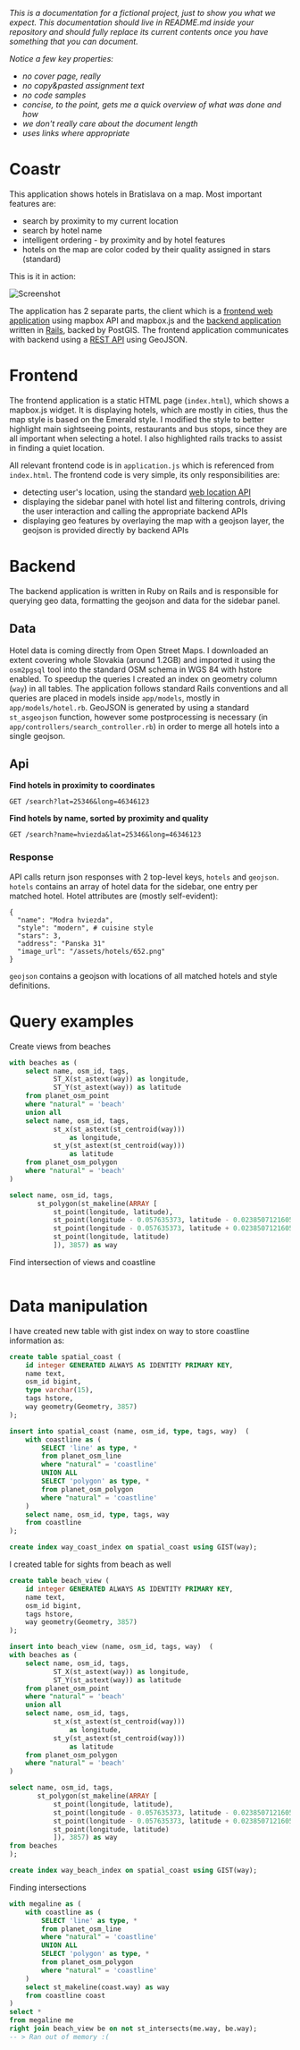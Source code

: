 *This is a documentation for a fictional project, just to show you what we expect. This documentation should live in README.md inside your repository and should fully replace its current contents once you have something that you can document.*

*Notice a few key properties:*

- *no cover page, really*
- *no copy&pasted assignment text*
- *no code samples*
- *concise, to the point, gets me a quick overview of what was done and how*
- *we don't really care about the document length*
- *uses links where appropriate*

# Coastr



This application shows hotels in Bratislava on a map. Most important features are:
- search by proximity to my current location
- search by hotel name
- intelligent ordering - by proximity and by hotel features
- hotels on the map are color coded by their quality assigned in stars (standard)

This is it in action:

![Screenshot](screenshot.png)

The application has 2 separate parts, the client which is a [frontend web application](#frontend) using mapbox API and mapbox.js and the [backend application](#backend) written in [Rails](http://rubyonrails.org/), backed by PostGIS. The frontend application communicates with backend using a [REST API](#api) using GeoJSON.

# Frontend

The frontend application is a static HTML page (`index.html`), which shows a mapbox.js widget. It is displaying hotels, which are mostly in cities, thus the map style is based on the Emerald style. I modified the style to better highlight main sightseeing points, restaurants and bus stops, since they are all important when selecting a hotel. I also highlighted rails tracks to assist in finding a quiet location.

All relevant frontend code is in `application.js` which is referenced from `index.html`. The frontend code is very simple, its only responsibilities are:
- detecting user's location, using the standard [web location API](https://developer.mozilla.org/en-US/docs/Web/API/Geolocation/Using_geolocation)
- displaying the sidebar panel with hotel list and filtering controls, driving the user interaction and calling the appropriate backend APIs
- displaying geo features by overlaying the map with a geojson layer, the geojson is provided directly by backend APIs

# Backend

The backend application is written in Ruby on Rails and is responsible for querying geo data, formatting the geojson and data for the sidebar panel.

## Data

Hotel data is coming directly from Open Street Maps. I downloaded an extent covering whole Slovakia (around 1.2GB) and imported it using the `osm2pgsql` tool into the standard OSM schema in WGS 84 with hstore enabled. To speedup the queries I created an index on geometry column (`way`) in all tables. The application follows standard Rails conventions and all queries are placed in models inside `app/models`, mostly in `app/models/hotel.rb`. GeoJSON is generated by using a standard `st_asgeojson` function, however some postprocessing is necessary (in `app/controllers/search_controller.rb`) in order to merge all hotels into a single geojson.

## Api

**Find hotels in proximity to coordinates**

`GET /search?lat=25346&long=46346123`

**Find hotels by name, sorted by proximity and quality**

`GET /search?name=hviezda&lat=25346&long=46346123`

### Response

API calls return json responses with 2 top-level keys, `hotels` and `geojson`. `hotels` contains an array of hotel data for the sidebar, one entry per matched hotel. Hotel attributes are (mostly self-evident):
```
{
  "name": "Modra hviezda",
  "style": "modern", # cuisine style
  "stars": 3,
  "address": "Panska 31"
  "image_url": "/assets/hotels/652.png"
}
```
`geojson` contains a geojson with locations of all matched hotels and style definitions.

# Query examples

Create views from beaches

```sql
with beaches as (
    select name, osm_id, tags,
           ST_X(st_astext(way)) as longitude,
           ST_Y(st_astext(way)) as latitude
    from planet_osm_point
    where "natural" = 'beach'
    union all
    select name, osm_id, tags,
           st_x(st_astext(st_centroid(way)))
               as longitude,
           st_y(st_astext(st_centroid(way)))
               as latitude
    from planet_osm_polygon
    where "natural" = 'beach'
)

select name, osm_id, tags,
       st_polygon(st_makeline(ARRAY [
           st_point(longitude, latitude),
           st_point(longitude - 0.057635373, latitude - 0.02385071216053),
           st_point(longitude - 0.057635373, latitude + 0.02385071216053),
           st_point(longitude, latitude)
           ]), 3857) as way
```

Find intersection of views and coastline
```sql

```

# Data manipulation

I have created new table with gist index on way to store coastline information as:

```sql
create table spatial_coast (
    id integer GENERATED ALWAYS AS IDENTITY PRIMARY KEY,
    name text,
    osm_id bigint,
    type varchar(15),
    tags hstore,
    way geometry(Geometry, 3857)
);

insert into spatial_coast (name, osm_id, type, tags, way)  (
    with coastline as (
        SELECT 'line' as type, *
        from planet_osm_line
        where "natural" = 'coastline'
        UNION ALL
        SELECT 'polygon' as type, *
        from planet_osm_polygon
        where "natural" = 'coastline'
    )
    select name, osm_id, type, tags, way
    from coastline
);

create index way_coast_index on spatial_coast using GIST(way);
```

I created table for sights from beach as well

```sql
create table beach_view (
    id integer GENERATED ALWAYS AS IDENTITY PRIMARY KEY,
    name text,
    osm_id bigint,
    tags hstore,
    way geometry(Geometry, 3857)
);

insert into beach_view (name, osm_id, tags, way)  (
with beaches as (
    select name, osm_id, tags,
           ST_X(st_astext(way)) as longitude,
           ST_Y(st_astext(way)) as latitude
    from planet_osm_point
    where "natural" = 'beach'
    union all
    select name, osm_id, tags,
           st_x(st_astext(st_centroid(way)))
               as longitude,
           st_y(st_astext(st_centroid(way)))
               as latitude
    from planet_osm_polygon
    where "natural" = 'beach'
)

select name, osm_id, tags,
       st_polygon(st_makeline(ARRAY [
           st_point(longitude, latitude),
           st_point(longitude - 0.057635373, latitude - 0.02385071216053),
           st_point(longitude - 0.057635373, latitude + 0.02385071216053),
           st_point(longitude, latitude)
           ]), 3857) as way
from beaches
);

create index way_beach_index on spatial_coast using GIST(way);
```

Finding intersections 

```sql
with megaline as (
    with coastline as (
        SELECT 'line' as type, *
        from planet_osm_line
        where "natural" = 'coastline'
        UNION ALL
        SELECT 'polygon' as type, *
        from planet_osm_polygon
        where "natural" = 'coastline'
    )
    select st_makeline(coast.way) as way
    from coastline coast
)
select *
from megaline me
right join beach_view be on not st_intersects(me.way, be.way);
-- > Ran out of memory :(
```